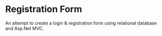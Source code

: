 # Registration Form

An attempt to create a login & registration form using relational database and Asp.Net MVC.
